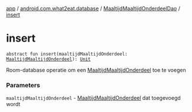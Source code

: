 [app](../../index.md) / [android.com.what2eat.database](../index.md) / [MaaltijdMaaltijdOnderdeelDao](index.md) / [insert](./insert.md)

# insert

`abstract fun insert(maaltijdMaaltijdOnderdeel: `[`MaaltijdMaaltijdOnderdeel`](../../android.com.what2eat.model/-maaltijd-maaltijd-onderdeel/index.md)`): `[`Unit`](https://kotlinlang.org/api/latest/jvm/stdlib/kotlin/-unit/index.html)

Room-database operatie om een [MaaltijdMaaltijdOnderdeel](../../android.com.what2eat.model/-maaltijd-maaltijd-onderdeel/index.md) toe te voegen

### Parameters

`maaltijdMaaltijdOnderdeel` - [MaaltijdMaaltijdOnderdeel](../../android.com.what2eat.model/-maaltijd-maaltijd-onderdeel/index.md) dat toegevoegd wordt